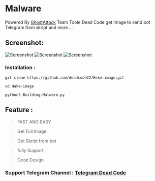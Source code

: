 # Malware
Powered By [GhostAttack](https://Telegram.me/Black_Code_22) Team
Toole Dead Code get Image to send bot Telegram from skript and more ...

## Screenshot:
![Screenshot](1.png?raw=ture "Screenshot")
![Screenshot](2.png?raw=ture "Screenshot")
![Screenshot](2.png?raw=ture "Screenshot")    

### Installation : 

` git clone https://github.com/deadcode22/Hake-image.git `

` cd Hake-image `

` python3 Building-Malware.py `

## Feature : 
> FAST AND EASY

> Get Full Image

> Get Skript from bot 

> fully Support 

> Good Design

### Support Telegram Channel : [Telegram Dead Code](https://t.me/Black_Code_22)
